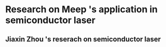 # Research on Meep 's application in semiconductor laser
## Jiaxin Zhou 's reserach on semiconductor laser 

